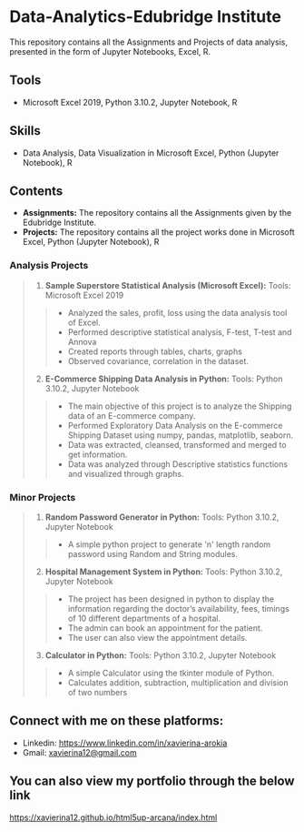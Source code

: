 # Data-Analytics-Edubridge Institute
This repository contains all the Assignments and Projects of data analysis, presented in the form of Jupyter Notebooks, Excel, R.

## Tools
* Microsoft Excel 2019, Python 3.10.2, Jupyter Notebook, R

## Skills
* Data Analysis, Data Visualization in Microsoft Excel, Python (Jupyter Notebook), R

## Contents
* **Assignments:** The repository contains all the Assignments given by the Edubridge Institute. 
* **Projects:** The repository contains all the project works done in Microsoft Excel, Python (Jupyter Notebook), R
### Analysis Projects
>1. **Sample Superstore Statistical Analysis (Microsoft Excel):**  Tools: Microsoft Excel 2019 
>> * Analyzed the sales, profit, loss using the data analysis tool of Excel. 
>> * Performed descriptive statistical analysis, F-test, T-test and Annova
>> * Created reports through tables, charts, graphs 
>> * Observed covariance, correlation in the dataset.
>2. **E-Commerce Shipping Data Analysis in Python:** Tools: Python 3.10.2, Jupyter Notebook
>> * The main objective of this project is to analyze the Shipping data of an E-commerce company. 
>> * Performed Exploratory Data Analysis on the E-commerce Shipping Dataset using numpy, pandas, matplotlib, seaborn. 
>> * Data was extracted, cleansed, transformed and merged to get information. 
>> * Data was analyzed through Descriptive statistics functions and visualized through graphs. 

### Minor Projects
>1. **Random Password Generator in Python:** Tools: Python 3.10.2, Jupyter Notebook
>> * A simple python project to generate 'n' length random password using Random and String modules. 
>2. **Hospital Management System in Python:** Tools: Python 3.10.2, Jupyter Notebook
>> * The project has been designed in python to display the information regarding the doctor’s availability, fees, timings of 10 different departments of a hospital. 
>> * The admin can book an appointment for the patient.
>> * The user can also view the appointment details. 
>3. **Calculator in Python:** Tools: Python 3.10.2, Jupyter Notebook
>> * A simple Calculator using the tkinter module of Python. 
>> * Calculates addition, subtraction, multiplication and division of two numbers



## Connect with me on these platforms:
* Linkedin:  https://www.linkedin.com/in/xavierina-arokia 
* Gmail: xavierina12@gmail.com 



## You can also view my portfolio through the below link
https://xavierina12.github.io/html5up-arcana/index.html
